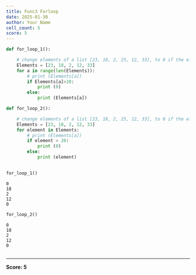```yaml
---
title: Func3 Forloop
date: 2025-01-30
author: Your Name
cell_count: 5
score: 5
---
```


```python
def for_loop_1():

    # change elements of a list [23, 18, 2, 25, 12, 33], to 0 if the element exceeds 20.
    Elements = [23, 18, 2, 12, 33]
    for a in range(len(Elements)):
        # print (Elements[a])
        if Elements[a]>20:
            print (0)
        else:
            print (Elements[a])
```


```python
def for_loop_2():

    # change elements of a list [23, 18, 2, 25, 12, 33], to 0 if the element exceeds 20.
    Elements = [23, 18, 2, 12, 33]
    for element in Elements:
        # print (Elements[a])
        if element > 20:
            print (0)
        else:
            print (element)
            
```


```python
for_loop_1()
```

    0
    18
    2
    12
    0



```python
for_loop_2()
```

    0
    18
    2
    12
    0



```python

```


---
**Score: 5**
